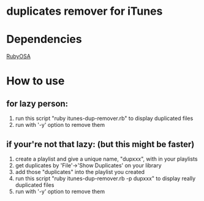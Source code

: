 duplicates remover for iTunes
============================

# Dependencies

[RubyOSA](http://rubyosa.rubyforge.org/)

# How to use

## for lazy person:

1. run this script "ruby itunes-dup-remover.rb" to display duplicated files
2. run with '-y' option to remove them

## if your're not that lazy: (but this might be faster)

1. create a playlist and give a unique name, "dupxxx", with in your playlists
2. get duplicates by 'File'->'Show Duplicates' on your library
3. add those "duplicates" into the playlist you created
4. run this script "ruby itunes-dup-remover.rb -p dupxxx" to display really duplicated files
5. run with '-y' option to remove them
